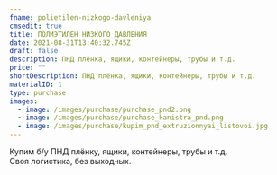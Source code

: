 ```yaml
---
fname: polietilen-nizkogo-davleniya
cmsedit: true
title: ПОЛИЭТИЛЕН НИЗКОГО ДАВЛЕНИЯ
date: 2021-08-31T13:40:32.745Z
draft: false
description: ПНД плёнка, ящики, контейнеры, трубы и т.д.
price: ""
shortDescription: ПНД плёнка, ящики, контейнеры, трубы и т.д.
materialID: 1
type: purchase
images:
  - image: /images/purchase/purchase_pnd2.png
  - image: /images/purchase/purchase_kanistra_pnd.png
  - image: /images/purchase/kupim_pnd_extruzionnyai_listovoi.jpg
---
```

Купим б/у ПНД плёнку, ящики, контейнеры, трубы и т.д.\
Своя логистика, без выходных.